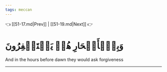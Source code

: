 ```yaml
---
tags: meccan
---
```


👈 [[51-17.md|Prev]] | [[51-19.md|Next]] 👉

# وَبِٱلۡأَسۡحَارِ هُمۡ يَسۡتَغۡفِرُونَ

And in the hours before dawn they would ask forgiveness

---

